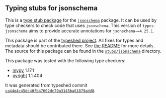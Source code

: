 ## Typing stubs for jsonschema

This is a [type stub package](https://typing.python.org/en/latest/tutorials/external_libraries.html)
for the [`jsonschema`](https://github.com/python-jsonschema/jsonschema) package. It can be used by type checkers
to check code that uses `jsonschema`. This version of
`types-jsonschema` aims to provide accurate annotations for
`jsonschema~=4.25.1`.

This package is part of the [typeshed project](https://github.com/python/typeshed).
All fixes for types and metadata should be contributed there.
See [the README](https://github.com/python/typeshed/blob/main/README.md)
for more details. The source for this package can be found in the
[`stubs/jsonschema`](https://github.com/python/typeshed/tree/main/stubs/jsonschema)
directory.

This package was tested with the following type checkers:
* [mypy](https://github.com/python/mypy/) 1.17.1
* [pyright](https://github.com/microsoft/pyright) 1.1.404

It was generated from typeshed commit
[`ca44e4c45dc40fb47602dc79a3145ba61879add8`](https://github.com/python/typeshed/commit/ca44e4c45dc40fb47602dc79a3145ba61879add8).